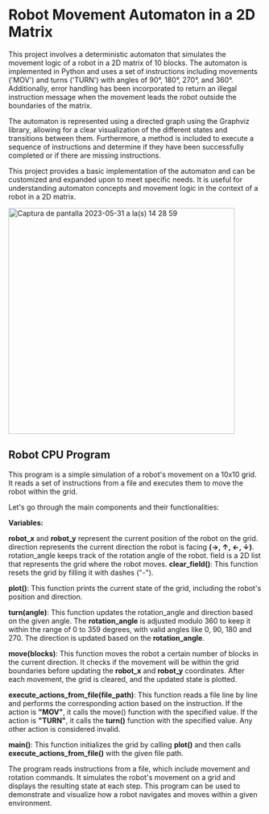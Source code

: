 # Robot Movement Automaton in a 2D Matrix

This project involves a deterministic automaton that simulates the movement logic of a robot in a 2D matrix of 10 blocks. The automaton is implemented in Python and uses a set of instructions including movements ('MOV') and turns ('TURN') with angles of 90°, 180°, 270°, and 360°. Additionally, error handling has been incorporated to return an illegal instruction message when the movement leads the robot outside the boundaries of the matrix.

The automaton is represented using a directed graph using the Graphviz library, allowing for a clear visualization of the different states and transitions between them. Furthermore, a method is included to execute a sequence of instructions and determine if they have been successfully completed or if there are missing instructions.

This project provides a basic implementation of the automaton and can be customized and expanded upon to meet specific needs. It is useful for understanding automaton concepts and movement logic in the context of a robot in a 2D matrix.


<img width="449" alt="Captura de pantalla 2023-05-31 a la(s) 14 28 59" src="https://github.com/Neuvax/ProjectRobin/assets/114161329/c8e0d4c8-3101-4f86-a8c8-29ee13d550fe">

## Robot CPU Program

This program is a simple simulation of a robot's movement on a 10x10 grid. It reads a set of instructions from a file and executes them to move the robot within the grid.

Let's go through the main components and their functionalities:

**Variables:**

**robot_x** and **robot_y** represent the current position of the robot on the grid.
direction represents the current direction the robot is facing **(->, ↑, <-, ↓)**.
rotation_angle keeps track of the rotation angle of the robot.
field is a 2D list that represents the grid where the robot moves.
**clear_field()**: This function resets the grid by filling it with dashes ("-").

**plot()**: This function prints the current state of the grid, including the robot's position and direction.

**turn(angle)**: This function updates the rotation_angle and direction based on the given angle. The **rotation_angle** is adjusted modulo 360 to keep it within the range of 0 to 359 degrees, with valid angles like 0, 90, 180 and 270. The direction is updated based on the **rotation_angle**.

**move(blocks)**: This function moves the robot a certain number of blocks in the current direction. It checks if the movement will be within the grid boundaries before updating the **robot_x** and **robot_y** coordinates. After each movement, the grid is cleared, and the updated state is plotted.

**execute_actions_from_file(file_path)**: This function reads a file line by line and performs the corresponding action based on the instruction. If the action is **"MOV"**, it calls the move() function with the specified value. If the action is **"TURN"**, it calls the **turn()** function with the specified value. Any other action is considered invalid.

**main()**: This function initializes the grid by calling **plot()** and then calls **execute_actions_from_file()** with the given file path.

The program reads instructions from a file, which include movement and rotation commands. It simulates the robot's movement on a grid and displays the resulting state at each step. This program can be used to demonstrate and visualize how a robot navigates and moves within a given environment.
